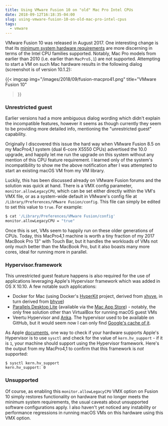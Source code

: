 ```yaml
---
title: Using VMware Fusion 10 on "old" Mac Pro Intel CPUs
date: 2018-09-12T16:18:35-04:00
slug: using-vmware-fusion-10-on-old-mac-pro-intel-cpus
tags:
  - vmware
---
```


VMware Fusion 10 was released in August 2017. One interesting change is that its [minimum system hardware requirements](https://kb.vmware.com/s/article/2005196) are more discerning in terms of the Intel CPU families supported. Notably, Mac Pro models from earlier than 2010 (i.e. earlier than `MacPro5,1`) are not supported. Attempting to start a VM on such Mac hardware results in the following dialog (screenshot is of version 10.1.2):

{{< imgcap
  img="/images/2018/09/fusion-macpro41.png"
  title="VMware Fusion 10"
>}}

### Unrestricted guest

Earlier versions had a more ambiguous dialog wording which didn't explain the incompatible features, however it seems as though currently they seem to be providing more detailed info, mentioning the "unrestricted guest" capability.

Originally I discovered this issue the hard way when VMware Fusion 8.5 on my MacPro4,1 system (dual 6-core X5550 CPUs) advertised the 10.0 upgrade, and happily let me run the upgrade on this system without any mention of this CPU feature requirement. I learned only of the system's incompatibility to show me the above notification after I was attempted to start an existing macOS VM from my VM library.

Luckily, this has been discussed already on VMware Fusion forums and the solution was quick at hand. There is a VMX config parameter, `monitor.allowLegacyCPU`, which can be set either directly within the VM's VMX file, or as a system-wide default in VMware's config file at `/Library/Preferences/VMware Fusion/config`. This file can simply be edited to set this value to `true`. For example:

```bash
$ cat '/Library/Preferences/VMware Fusion/config' 
monitor.allowLegacyCPU = "true"
```

Once this is set, VMs seem to happily run on these older generations of CPUs. Today, this MacPro4,1 machine is worth a tiny fraction of my 2017 MacBook Pro 13" with Touch Bar, but it handles the workloads of VMs not only much better than the MacBook Pro, but it also boasts many more cores, ideal for running more in parallel.


### Hypervisor.framework

This unrestricted guest feature happens is also required for the use of applications leveraging Apple's Hypervisor framework which was added in OS X 10.10. A few notable such applications:

* Docker for Mac (using Docker's [HyperKit](https://github.com/moby/hyperkit) project, derived from [xhyve](https://github.com/mist64/xhyve), in turn derived from [bhyve](http://www.bhyve.org/))
* [Parallels Desktop Lite](https://kb.parallels.com/en/123796) (available via the [Mac App Store](https://itunes.apple.com/us/app/parallels-desktop-lite/id1085114709)) - notably, the only free solution other than VirtualBox for running macOS guest VMs
* Veertu Hypervisor and [Anka](https://veertu.com/anka-technology/). The hypervisor used to be available on GitHub, but it would seem now I can only find [Google's cache of it](https://webcache.googleusercontent.com/search?q=cache:3oW4nskpXaoJ:https://github.com/veertuinc/vdhh/blob/master/README.md).

As Apple [documents](https://developer.apple.com/documentation/hypervisor?language=objc), one way to check if your hardware supports Apple's Hypervisor is to use `sysctl` and check for the value of `kern.hv_support` - if it is `1`, your machine should support using the Hypervisor framework. Here's the output from my MacPro4,1 to confirm that this framework is _not_ supported:

```
$ sysctl kern.hv_support
kern.hv_support: 0
```


### Unsupported

Of course, as enabling this `monitor.allowLegacyCPU` VMX option on Fusion 10 simply restores functionality on hardware that no longer meets the minimum system requirements, the usual caveats about unsupported software configurations apply. I also haven't yet noticed any instability or performance regressions in running macOS VMs on this hardware using this VMX option.

